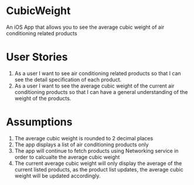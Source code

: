 # CubicWeight
An iOS App that allows you to see the average cubic weight of air conditioning related products

# User Stories
1. As a user I want to see air conditioning related products so that I can see the detail specification of each product.
2. As a user I want to see the average cubic weight of the current air conditioning products so that I can have a general understanding of the weight of the products.

# Assumptions
1. The average cubic weight is rounded to 2 decimal places
2. The app displays a list of air conditioning products only
3. The app will continue to fetch products using Networking service in order to calcualte the average cubic weight
4. The current average cubic weight will only display the average of the current listed products, as the product list updates, the average cubic weight will be updated accordingly.
